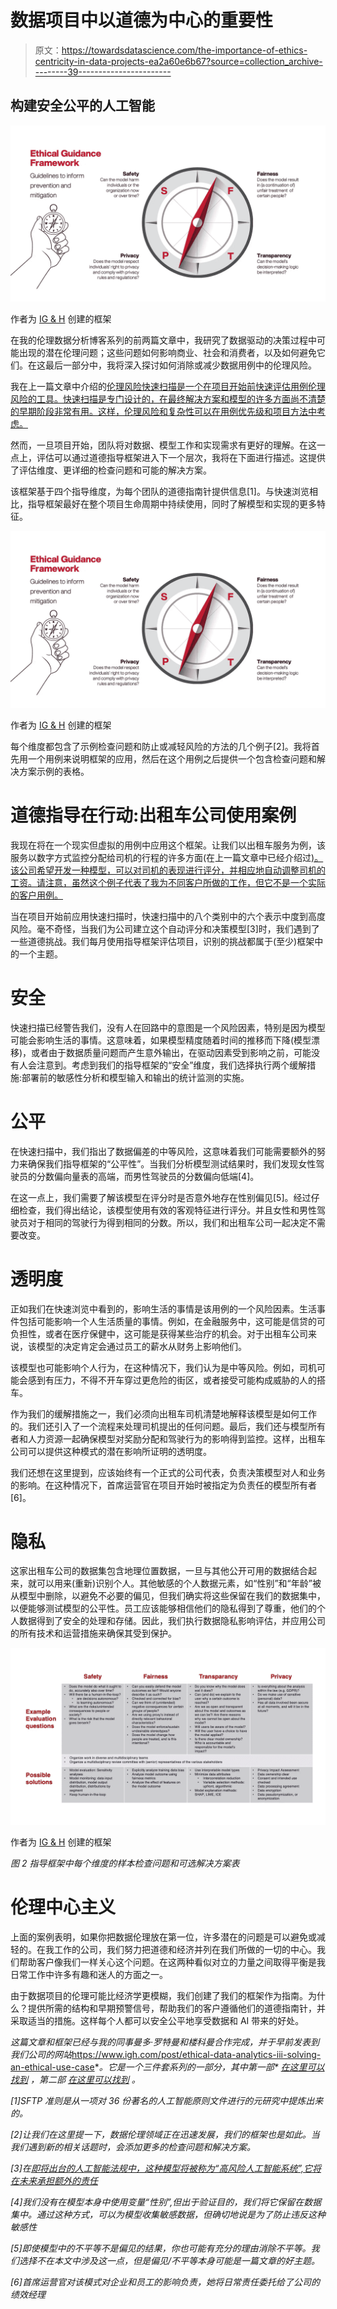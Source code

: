 # 数据项目中以道德为中心的重要性

> 原文：<https://towardsdatascience.com/the-importance-of-ethics-centricity-in-data-projects-ea2a60e6b67?source=collection_archive---------39----------------------->

## 构建安全公平的人工智能

![](img/4ba194b7462e47c46f6a556a061c4358.png)

作者为 [IG & H](https://www.igh.com/) 创建的框架

在我的伦理数据分析博客系列的前两篇文章中，我研究了数据驱动的决策过程中可能出现的潜在伦理问题；这些问题如何影响商业、社会和消费者，以及如何避免它们。在这最后一部分中，我将深入探讨如何消除或减少数据用例中的伦理风险。

我在上一篇文章中介绍的[伦理风险快速扫描是一个在项目开始前快速评估用例伦理风险的工具。快速扫描是专门设计的，在最终解决方案和模型的许多方面尚不清楚的早期阶段非常有用。这样，伦理风险和复杂性可以在用例优先级和项目方法中考虑。](/how-to-make-your-data-project-ethical-by-design-99629dcd2443)

然而，一旦项目开始，团队将对数据、模型工作和实现需求有更好的理解。在这一点上，评估可以通过道德指导框架进入下一个层次，我将在下面进行描述。这提供了评估维度、更详细的检查问题和可能的解决方案。

该框架基于四个指导维度，为每个团队的道德指南针提供信息[1]。与快速浏览相比，指导框架最好在整个项目生命周期中持续使用，同时了解模型和实现的更多特征。

![](img/4ba194b7462e47c46f6a556a061c4358.png)

作者为 [IG & H](https://www.igh.com/) 创建的框架

每个维度都包含了示例检查问题和防止或减轻风险的方法的几个例子[2]。我将首先用一个用例来说明框架的应用，然后在这个用例之后提供一个包含检查问题和解决方案示例的表格。

# 道德指导在行动:出租车公司使用案例

我现在将在一个现实但虚拟的用例中应用这个框架。让我们以出租车服务为例，该服务以数字方式监控分配给司机的行程的许多方面(在上一篇文章中已经介绍过[)。该公司希望开发一种模型，可以对司机的表现进行评分，并相应地自动调整司机的工资。请注意，虽然这个例子代表了我为不同客户所做的工作，但它不是一个实际的客户用例。](/how-to-make-your-data-project-ethical-by-design-99629dcd2443)

当在项目开始前应用快速扫描时，快速扫描中的八个类别中的六个表示中度到高度风险。毫不奇怪，当我们为公司建立这个自动评分和决策模型[3]时，我们遇到了一些道德挑战。我们每月使用指导框架评估项目，识别的挑战都属于(至少)框架中的一个主题。

# 安全

快速扫描已经警告我们，没有人在回路中的意图是一个风险因素，特别是因为模型可能会影响生活的事情。这意味着，如果模型精度随着时间的推移而下降(模型漂移)，或者由于数据质量问题而产生意外输出，在驱动因素受到影响之前，可能没有人会注意到。考虑到我们的指导框架的“安全”维度，我们选择执行两个缓解措施:部署前的敏感性分析和模型输入和输出的统计监测的实施。

# 公平

在快速扫描中，我们指出了数据偏差的中等风险，这意味着我们可能需要额外的努力来确保我们指导框架的“公平性”。当我们分析模型测试结果时，我们发现女性驾驶员的分数偏向量表的高端，而男性驾驶员的分数偏向低端[4]。

在这一点上，我们需要了解该模型在评分时是否意外地存在性别偏见[5]。经过仔细检查，我们得出结论，该模型使用有效的客观特征进行评分。并且女性和男性驾驶员对于相同的驾驶行为得到相同的分数。所以，我们和出租车公司一起决定不需要改变。

# 透明度

正如我们在快速浏览中看到的，影响生活的事情是该用例的一个风险因素。生活事件包括可能影响一个人生活质量的事情。例如，在金融服务中，这可能是信贷的可负担性，或者在医疗保健中，这可能是获得某些治疗的机会。对于出租车公司来说，该模型的决定肯定会通过员工的薪水从财务上影响他们。

该模型也可能影响个人行为，在这种情况下，我们认为是中等风险。例如，司机可能会感到有压力，不得不开车穿过更危险的街区，或者接受可能构成威胁的人的搭车。

作为我们的缓解措施之一，我们必须向出租车司机清楚地解释该模型是如何工作的。我们还引入了一个流程来处理司机提出的任何问题。最后，我们还与模型所有者和人力资源一起确保模型对奖励分配和驾驶行为的影响得到监控。这样，出租车公司可以提供这种模式的潜在影响所证明的透明度。

我们还想在这里提到，应该始终有一个正式的公司代表，负责决策模型对人和业务的影响。在这种情况下，首席运营官在项目开始时被指定为负责任的模型所有者[6]。

# 隐私

这家出租车公司的数据集包含地理位置数据，一旦与其他公开可用的数据结合起来，就可以用来(重新)识别个人。其他敏感的个人数据元素，如“性别”和“年龄”被从模型中删除，以避免不必要的偏见，但我们确实将这些保留在我们的数据集中，以便能够测试模型的公平性。员工应该能够相信他们的隐私得到了尊重，他们的个人数据得到了安全的处理和存储。因此，我们执行数据隐私影响评估，并应用公司的所有技术和运营措施来确保其受到保护。

![](img/e1a959cbbdcc5574578943b791c8d8f5.png)

作者为 [IG & H](https://www.igh.com/) 创建的框架

*图 2 指导框架中每个维度的样本检查问题和可选解决方案表*

# 伦理中心主义

上面的案例表明，如果你把数据伦理放在第一位，许多潜在的问题是可以避免或减轻的。在我工作的公司，我们努力把道德和经济并列在我们所做的一切的中心。我们帮助客户像我们一样关心这个问题。在这两种看似对立的力量之间取得平衡是我日常工作中许多有趣和迷人的方面之一。

由于数据项目的伦理可能比经济学更模糊，我们创建了我们的框架作为指南。为什么？提供所需的结构和早期预警信号，帮助我们的客户遵循他们的道德指南针，并采取适当的措施。这样每个人都可以安全公平地享受数据和 AI 带来的好处。

*这篇文章和框架已经与我的同事曼多·罗特曼和楼科曼合作完成，并于早前发表到我们公司的网站*<https://www.igh.com/post/ethical-data-analytics-iii-solving-an-ethical-use-case>**。它是一个三件套系列的一部分，其中第一部* [*在这里可以找到*](/ethical-data-analytics-what-every-business-needs-to-know-e772bf8f670c) *，第二部* [*在这里可以找到*](/how-to-make-your-data-project-ethical-by-design-99629dcd2443) *。**

*[1]SFTP 准则是从一项对 36 份著名的人工智能原则文件进行的元研究中提炼出来的。*

*[2]让我们在这里提一下，数据伦理领域正在迅速发展，我们的框架也是如此。当我们遇到新的相关话题时，会添加更多的检查问题和解决方案。*

*[3]在[即将出台的人工智能法规中，这种模型将被称为“高风险人工智能系统”,它将在未来承担额外的责任](https://www.mckinsey.com/business-functions/mckinsey-analytics/our-insights/what-the-draft-european-union-ai-regulations-mean-for-business)*

*[4]我们没有在模型本身中使用变量“性别”,但出于验证目的，我们将它保留在数据集中。通过这种方式，可以为模型收集敏感数据，但确切地说是为了防止违反这种敏感性*

*[5]即使模型中的不平等不是偏见的结果，你也可能有充分的理由消除不平等。我们选择不在本文中涉及这一点，但是偏见/不平等本身可能是一篇文章的好主题。*

*[6]首席运营官对该模式对企业和员工的影响负责，她将日常责任委托给了公司的绩效经理*